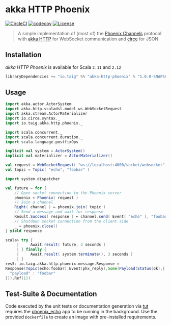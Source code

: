 # akka HTTP Phoenix

[![CircleCI](https://circleci.com/gh/Taig/akka-http-phoenix/tree/master.svg?style=shield)](https://circleci.com/gh/Taig/akka-http-phoenix/tree/master)
[![codecov](https://codecov.io/github/Taig/akka-http-phoenix/coverage.svg?branch=master)](https://codecov.io/github/Taig/akka-http-phoenix?branch=master)
[![License](https://img.shields.io/badge/license-MIT-blue.svg)](https://raw.githubusercontent.com/taig/akka-http-phoenix/master/LICENSE)

> A simple implementation of (most of) the [Phoenix Channels][1] protocol with [akka HTTP][2] for WebSocket communication and [circe][3] for JSON

## Installation

_akka HTTP Phoenix_ is available for Scala `2.11` and `2.12`

```scala
libraryDependencies += "io.taig" %% "akka-http-phoenix" % "1.0.0-SNAPSHOT"
```

## Usage

```scala
import akka.actor.ActorSystem
import akka.http.scaladsl.model.ws.WebSocketRequest
import akka.stream.ActorMaterializer
import io.circe.syntax._
import io.taig.akka.http.phoenix._

import scala.concurrent._
import scala.concurrent.duration._
import scala.language.postfixOps

implicit val system = ActorSystem()
implicit val materializer = ActorMaterializer()

val request = WebSocketRequest( "ws://localhost:4000/socket/websocket" )
val topic = Topic( "echo", "foobar" )

import system.dispatcher

val future = for {
    // Open socket connection to the Phoenix server
    phoenix ← Phoenix( request )
    // Join a channel
    Right( channel ) ← phoenix.join( topic )
    // Send a message and wait for response
    Result.Success( response ) ← channel.send( Event( "echo" ), "foobar".asJson )
    // Shutdown socket connection from the client side
    _ = phoenix.close()
} yield response
```
```scala
scala> try {
     |     Await.result( future, 3 seconds )
     | } finally {
     |     Await.result( system.terminate(), 3 seconds )
     | }
res5: io.taig.akka.http.phoenix.message.Response =
Response(Topic(echo:foobar),Event(phx_reply),Some(Payload(Status(ok),{
  "payload" : "foobar"
})),Ref(1))
```

## Test-Suite & Documentation

Code executed by the unit tests or documentation generation via [tut][4] requires the [phoenix_echo][5] app to be running in the background. Use the provided `Dockerfile` to create an image with pre-installed requirements.

[1]: http://www.phoenixframework.org/docs/channels
[2]: http://doc.akka.io/docs/akka-http/current/scala.html
[3]: https://github.com/circe/circe
[4]: https://github.com/tpolecat/tut
[5]: https://github.com/PragTob/phoenix_echo
